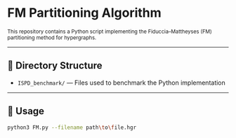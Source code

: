 # **FM Partitioning Algorithm**

<sub>This repository contains a Python script implementing the Fiduccia–Mattheyses (FM) partitioning method for hypergraphs.</sub>

---

## 📁 Directory Structure

- `ISPD_benchmark/` — Files used to benchmark the Python implementation

---

## 🚀 Usage

```bash
python3 FM.py --filename path\to\file.hgr
